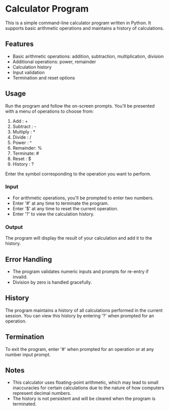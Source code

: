 # Calculator Program

This is a simple command-line calculator program written in Python. It supports basic arithmetic operations and maintains a history of calculations.

## Features

- Basic arithmetic operations: addition, subtraction, multiplication, division
- Additional operations: power, remainder
- Calculation history
- Input validation
- Termination and reset options

## Usage

Run the program and follow the on-screen prompts. You'll be presented with a menu of operations to choose from:

1. Add      : +
2. Subtract : -
3. Multiply : *
4. Divide   : /
5. Power    : ^
6. Remainder: %
7. Terminate: #
8. Reset    : $
9. History  : ?

Enter the symbol corresponding to the operation you want to perform.

### Input

- For arithmetic operations, you'll be prompted to enter two numbers.
- Enter '#' at any time to terminate the program.
- Enter '$' at any time to reset the current operation.
- Enter '?' to view the calculation history.

### Output

The program will display the result of your calculation and add it to the history.

## Error Handling

- The program validates numeric inputs and prompts for re-entry if invalid.
- Division by zero is handled gracefully.

## History

The program maintains a history of all calculations performed in the current session. You can view this history by entering '?' when prompted for an operation.

## Termination

To exit the program, enter '#' when prompted for an operation or at any number input prompt.

## Notes

- This calculator uses floating-point arithmetic, which may lead to small inaccuracies for certain calculations due to the nature of how computers represent decimal numbers.
- The history is not persistent and will be cleared when the program is terminated.
